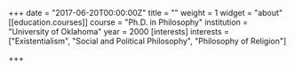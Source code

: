 +++
date = "2017-06-20T00:00:00Z"
title = ""
weight = 1
widget = "about"
[[education.courses]]
course = "Ph.D. in Philosophy"
institution = "University of Oklahoma"
year = 2000
[interests]
interests = ["Existentialism", "Social and Political Philosophy", "Philosophy of Religion"]

+++
<!-- Courses that I teach regularly are Introduction to Philosophy, Critical Thinking, History of Philosophy (Ancient, Medieval, Early Modern and American), Political Philosophy, Philosophy of Language, Existentialism, Metaphysics, and Aesthetics. -->

<!-- My research has been on the nature and justification of religious belief, the relation of religious belief to ethics, and the role of mystery in religious belief. My recent work is on the problem of religious tolerance, the effect of social media on community, and the the role of religion in counterinsurgencies. -->

<!-- I recently retired as a chaplain in the United States Army Reserve after thirty-three years of service. My service includes tours at Ft. Hood, Texas, Ft. Sill, Oklahoma, and deployments to Iraq and Afghanistan. -->

